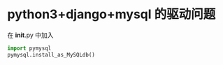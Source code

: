# python3+django+mysql 的驱动问题

在 __init__.py 中加入
```python
import pymysql
pymysql.install_as_MySQLdb()
```
